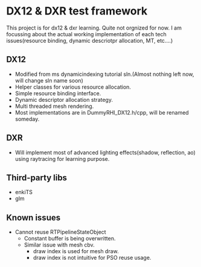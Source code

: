 # DX12 & DXR test framework
This project is for dx12 & dxr learning. Quite not orgnized for now. I am focussing about the actual working implementation of each tech issues(resource binding, dynamic descriotpr allocation, MT, etc....)

## DX12
* Modified from ms dynamicindexing tutorial sln.(Almost nothing left now, will change sln name soon)
* Helper classes for various resource allocation.
* Simple resource binding interface.
* Dynamic descriptor allocation strategy.
* Multi threaded mesh rendering.
* Most implementations are in DummyRHI_DX12.h/cpp, will be renamed someday.

## DXR
* Will implement most of advanced lighting effects(shadow, reflection, ao) using raytracing for learning purpose.

## Third-party libs
* enkiTS
* glm

## Known issues
* Cannot reuse RTPipelineStateObject
	* Constant buffer is being overwritten.
	* Similar issue with mesh cbv.
		* draw index is used for mesh draw.
		* draw index is not intuitive for PSO reuse usage.